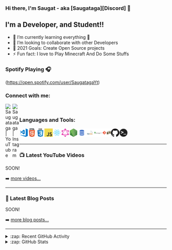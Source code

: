 ### Hi there, I'm Saugat - aka [Saugataga][Discord] 👋


## I'm a Developer, and Student!!


- 🌱 I’m currently learning everything 🤣
- 👯 I’m looking to collaborate with other Developers
- 🥅 2021 Goals: Create Open Source projects
- ⚡ Fun fact: I love to Play Minecraft And Do Some Stuffs

### Spotify Playing 🎧

(https://open.spotify.com/user/SaugatagaYt)

### Connect with me:

[<img align="left" alt="Saugataga | YouTube" width="22px" src="https://cdn.jsdelivr.net/npm/simple-icons@v3/icons/youtube.svg" />][youtube]
[<img align="left" alt="Saugataga | Instagram" width="22px" src="https://cdn.jsdelivr.net/npm/simple-icons@v3/icons/instagram.svg" />][instagram]

<br />

### Languages and Tools:

[<img align="left" alt="Visual Studio Code" width="26px" src="https://raw.githubusercontent.com/github/explore/80688e429a7d4ef2fca1e82350fe8e3517d3494d/topics/visual-studio-code/visual-studio-code.png" />][webdevplaylist]
[<img align="left" alt="HTML5" width="26px" src="https://raw.githubusercontent.com/github/explore/80688e429a7d4ef2fca1e82350fe8e3517d3494d/topics/html/html.png" />][webdevplaylist]
[<img align="left" alt="CSS3" width="26px" src="https://raw.githubusercontent.com/github/explore/80688e429a7d4ef2fca1e82350fe8e3517d3494d/topics/css/css.png" />][cssplaylist]
[<img align="left" alt="JavaScript" width="26px" src="https://raw.githubusercontent.com/github/explore/80688e429a7d4ef2fca1e82350fe8e3517d3494d/topics/javascript/javascript.png" />][jsplaylist]
[<img align="left" alt="React" width="26px" src="https://raw.githubusercontent.com/github/explore/80688e429a7d4ef2fca1e82350fe8e3517d3494d/topics/react/react.png" />][reactplaylist]
[<img align="left" alt="GraphQL" width="26px" src="https://raw.githubusercontent.com/github/explore/80688e429a7d4ef2fca1e82350fe8e3517d3494d/topics/graphql/graphql.png" />][webdevplaylist]
[<img align="left" alt="Node.js" width="26px" src="https://raw.githubusercontent.com/github/explore/80688e429a7d4ef2fca1e82350fe8e3517d3494d/topics/nodejs/nodejs.png" />][webdevplaylist]

[<img align="left" alt="SQL" width="26px" src="https://raw.githubusercontent.com/github/explore/80688e429a7d4ef2fca1e82350fe8e3517d3494d/topics/sql/sql.png" />][webdevplaylist]
[<img align="left" alt="MySQL" width="26px" src="https://raw.githubusercontent.com/github/explore/80688e429a7d4ef2fca1e82350fe8e3517d3494d/topics/mysql/mysql.png" />][webdevplaylist]
[<img align="left" alt="MongoDB" width="26px" src="https://raw.githubusercontent.com/github/explore/80688e429a7d4ef2fca1e82350fe8e3517d3494d/topics/mongodb/mongodb.png" />][webdevplaylist]
[<img align="left" alt="Git" width="26px" src="https://raw.githubusercontent.com/github/explore/80688e429a7d4ef2fca1e82350fe8e3517d3494d/topics/git/git.png" />][webdevplaylist]
[<img align="left" alt="GitHub" width="26px" src="https://raw.githubusercontent.com/github/explore/78df643247d429f6cc873026c0622819ad797942/topics/github/github.png" />][webdevplaylist]
[<img align="left" alt="Terminal" width="26px" src="https://raw.githubusercontent.com/github/explore/80688e429a7d4ef2fca1e82350fe8e3517d3494d/topics/terminal/terminal.png" />][webdevplaylist]

<br />
<br />

---

### 📺 Latest YouTube Videos

<!-- YOUTUBE:START -->
SOON!
<!-- YOUTUBE:END -->

➡️ [more videos...](SOON!)

---

### 📕 Latest Blog Posts

<!-- BLOG-POST-LIST:START -->
SOON!
<!-- BLOG-POST-LIST:END -->

➡️ [more blog posts...](Soon!)

---

<details>
  <summary>:zap: Recent GitHub Activity</summary>
  
<!--START_SECTION:activity-->
1. ❌ Closed PR [#1](https://github.com/Saugataga/spotify-now-playing/pull/1) in [Saugataga/spotify-now-playing](https://github.com/Saugataga/spotify-now-playing)
2. 🗣 Commented on [#1](https://github.com/Saugataga/spotify-now-playing/issues/1) in [Saugataga/spotify-now-playing](https://github.com/Saugataga/spotify-now-playing)
3. ❗️ Closed issue [#8](https://github.com/Saugataga/free-developer-resources/issues/8) in [Saugataga/free-developer-resources](https://github.com/Saugataga/free-developer-resources)
4. 🗣 Commented on [#8](https://github.com/Saugataga/free-developer-resources/issues/8) in [Saugataga/free-developer-resources](https://github.com/Saugataga/free-developer-resources)
5. 🗣 Commented on [#7](https://github.com/Saugataga/free-developer-resources/issues/7) in [Saugataga/free-developer-resources](https://github.com/Saugataga/free-developer-resources)
<!--END_SECTION:activity-->

</details>

<details>
  <summary>:zap: GitHub Stats</summary>

  <img align="left" alt="Saugataga's GitHub Stats" src="https://github-readme-stats.Saugataga.vercel.app/api?username=Saugataga&show_icons=true&hide_border=true" />

</details>

[website]: https:soon!
[youtube]: Soon!
[instagram]: Soon!
[linkedin]: Soon!
[webdevplaylist]: Soon!
[jsplaylist]: soon!
[cssplaylist]: soon!
[reactplaylist]: Soon!
